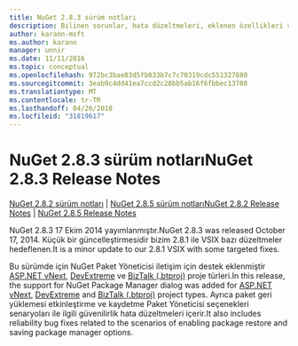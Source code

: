 ```yaml
---
title: NuGet 2.8.3 sürüm notları
description: Bilinen sorunlar, hata düzeltmeleri, eklenen özellikleri ve dcr NuGet 2.8.3 dahil etmek için sürüm notları.
author: karann-msft
ms.author: karann
manager: unnir
ms.date: 11/11/2016
ms.topic: conceptual
ms.openlocfilehash: 972bc3bae03d5fb033b7c7c70319cdc551327880
ms.sourcegitcommit: 3eab9c4dd41ea7ccd2c28bb5ab16f6fbbec13708
ms.translationtype: MT
ms.contentlocale: tr-TR
ms.lasthandoff: 04/26/2018
ms.locfileid: "31819617"
---
```

# <a name="nuget-283-release-notes"></a><span data-ttu-id="b88de-103">NuGet 2.8.3 sürüm notları</span><span class="sxs-lookup"><span data-stu-id="b88de-103">NuGet 2.8.3 Release Notes</span></span>

<span data-ttu-id="b88de-104">[NuGet 2.8.2 sürüm notları](../release-notes/nuget-2.8.2.md) | [NuGet 2.8.5 sürüm notları](../release-notes/nuget-2.8.5.md)</span><span class="sxs-lookup"><span data-stu-id="b88de-104">[NuGet 2.8.2 Release Notes](../release-notes/nuget-2.8.2.md) | [NuGet 2.8.5 Release Notes](../release-notes/nuget-2.8.5.md)</span></span>

<span data-ttu-id="b88de-105">NuGet 2.8.3 17 Ekim 2014 yayımlanmıştır.</span><span class="sxs-lookup"><span data-stu-id="b88de-105">NuGet 2.8.3 was released October 17, 2014.</span></span> <span data-ttu-id="b88de-106">Küçük bir güncelleştirmesidir bizim 2.8.1 ile VSIX bazı düzeltmeler hedeflenen.</span><span class="sxs-lookup"><span data-stu-id="b88de-106">It is a minor update to our 2.8.1 VSIX with some targeted fixes.</span></span>

<span data-ttu-id="b88de-107">Bu sürümde için NuGet Paket Yöneticisi iletişim için destek eklenmiştir [ASP.NET vNext](http://www.asp.net/vnext), [DevExtreme](http://js.devexpress.com/) ve [BizTalk (.btproj)](/biztalk/core/developing-biztalk-server-applications) proje türleri.</span><span class="sxs-lookup"><span data-stu-id="b88de-107">In this release, the support for NuGet Package Manager dialog was added for [ASP.NET vNext](http://www.asp.net/vnext), [DevExtreme](http://js.devexpress.com/) and [BizTalk (.btproj)](/biztalk/core/developing-biztalk-server-applications) project types.</span></span> <span data-ttu-id="b88de-108">Ayrıca paket geri yüklemesi etkinleştirme ve kaydetme Paket Yöneticisi seçenekleri senaryoları ile ilgili güvenilirlik hata düzeltmeleri içerir.</span><span class="sxs-lookup"><span data-stu-id="b88de-108">It also includes reliability bug fixes related to the scenarios of enabling package restore and saving package manager options.</span></span>
